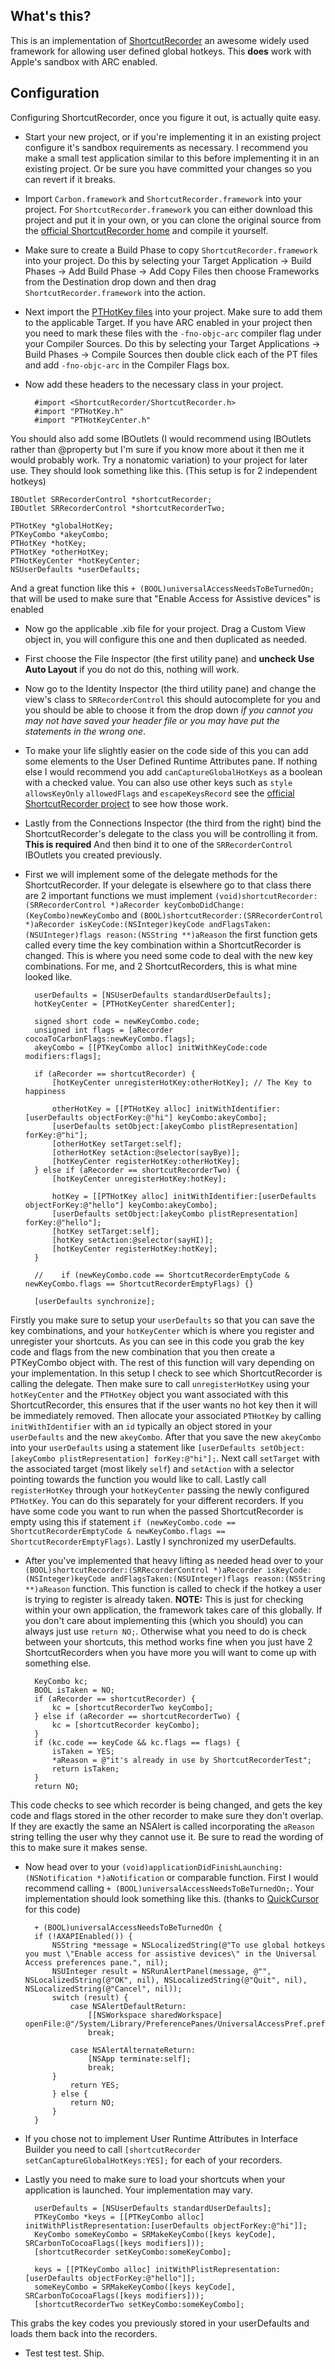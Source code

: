 ## What's this?

This is an implementation of [ShortcutRecorder](http://wafflesoftware.net/shortcut/) an awesome widely used framework for allowing user defined global hotkeys. This **does** work with Apple's sandbox with ARC enabled.

## Configuration

Configuring ShortcutRecorder, once you figure it out, is actually quite easy.

+ Start your new project, or if you're implementing it in an existing project configure it's sandbox requirements as necessary. I recommend you make a small test application similar to this before implementing it in an existing project. Or be sure you have committed your changes so you can revert if it breaks.
+ Import `Carbon.framework` and `ShortcutRecorder.framework` into your project. For `ShortcutRecorder.framework` you can either download this project and put it in your own, or you can clone the original source from the [official ShortcutRecorder home](http://code.google.com/p/shortcutrecorder/source/checkout) and compile it yourself.
+ Make sure to create a Build Phase to copy `ShortcutRecorder.framework` into your project. Do this by selecting your Target Application -> Build Phases -> Add Build Phase -> Add Copy Files then choose Frameworks from the Destination drop down and then drag `ShortcutRecorder.framework` into the action.
+ Next import the [PTHotKey files](https://github.com/Keithbsmiley/PTHotKey-Class) into your project. Make sure to add them to the applicable Target. If you have ARC enabled in your project then you need to mark these files with the `-fno-objc-arc` compiler flag under your Compiler Sources. Do this by selecting your Target Applications -> Build Phases -> Compile Sources then double click each of the PT files and add `-fno-objc-arc` in the Compiler Flags box.
+ Now add these headers to the necessary class in your project.

		#import <ShortcutRecorder/ShortcutRecorder.h>
		#import "PTHotKey.h"
		#import "PTHotKeyCenter.h"
		
You should also add some IBOutlets (I would recommend using IBOutlets rather than @property but I'm sure if you know more about it then me it would probably work. Try a nonatomic variation) to your project for later use. They should look something like this. (This setup is for 2 independent hotkeys)

	IBOutlet SRRecorderControl *shortcutRecorder;
    IBOutlet SRRecorderControl *shortcutRecorderTwo;
    
    PTHotKey *globalHotKey;
    PTKeyCombo *akeyCombo;
    PTHotKey *hotKey;
    PTHotKey *otherHotKey;
    PTHotKeyCenter *hotKeyCenter;
    NSUserDefaults *userDefaults;

And a great function like this `+ (BOOL)universalAccessNeedsToBeTurnedOn;` that will be used to make sure that "Enable Access for Assistive devices" is enabled

+ Now go the applicable .xib file for your project. Drag a Custom View object in, you will configure this one and then duplicated as needed.
+ First choose the File Inspector (the first utility pane) and **uncheck Use Auto Layout** if you do not do this, nothing will work.
+ Now go to the Identity Inspector (the third utility pane) and change the view's class to `SRRecorderControl` this should autocomplete for you and you should be able to choose it from the drop down *if you cannot you may not have saved your header file or you may have put the statements in the wrong one*.
+ To make your life slightly easier on the code side of this you can add some elements to the User Defined Runtime Attributes pane. If nothing else I would recommend you add `canCaptureGlobalHotKeys` as a boolean with a checked value. You can also use other keys such as `style` `allowsKeyOnly` `allowedFlags` and `escapeKeysRecord` see the [official ShortcutRecorder project](http://code.google.com/p/shortcutrecorder/source/checkout) to see how those work.
+ Lastly from the Connections Inspector (the third from the right) bind the ShortcutRecorder's delegate to the class you will be controlling it from. **This is required** And then bind it to one of the `SRRecorderControl` IBOutlets you created previously.
+ First we will implement some of the delegate methods for the ShortcutRecorder. If your delegate is elsewhere go to that class there are 2 important functions we must implement `(void)shortcutRecorder:(SRRecorderControl *)aRecorder keyComboDidChange:(KeyCombo)newKeyCombo` and `(BOOL)shortcutRecorder:(SRRecorderControl *)aRecorder isKeyCode:(NSInteger)keyCode andFlagsTaken:(NSUInteger)flags reason:(NSString **)aReason` the first function gets called every time the key combination within a ShortcutRecorder is changed. This is where you need some code to deal with the new key combinations. For me, and 2 ShortcutRecorders, this is what mine looked like.

		userDefaults = [NSUserDefaults standardUserDefaults];
	    hotKeyCenter = [PTHotKeyCenter sharedCenter];
	    
	    signed short code = newKeyCombo.code;
	    unsigned int flags = [aRecorder cocoaToCarbonFlags:newKeyCombo.flags];
	    akeyCombo = [[PTKeyCombo alloc] initWithKeyCode:code modifiers:flags];
	    
	    if (aRecorder == shortcutRecorder) {
	        [hotKeyCenter unregisterHotKey:otherHotKey]; // The Key to happiness
	        
	        otherHotKey = [[PTHotKey alloc] initWithIdentifier:[userDefaults objectForKey:@"hi"] keyCombo:akeyCombo];
	        [userDefaults setObject:[akeyCombo plistRepresentation] forKey:@"hi"];
	        [otherHotKey setTarget:self];
	        [otherHotKey setAction:@selector(sayBye)];
	        [hotKeyCenter registerHotKey:otherHotKey];
	    } else if (aRecorder == shortcutRecorderTwo) {
	        [hotKeyCenter unregisterHotKey:hotKey];
	        
	        hotKey = [[PTHotKey alloc] initWithIdentifier:[userDefaults objectForKey:@"hello"] keyCombo:akeyCombo];
	        [userDefaults setObject:[akeyCombo plistRepresentation] forKey:@"hello"];
	        [hotKey setTarget:self];
	        [hotKey setAction:@selector(sayHI)];
	        [hotKeyCenter registerHotKey:hotKey];
	    }
	
		//    if (newKeyCombo.code == ShortcutRecorderEmptyCode & newKeyCombo.flags == ShortcutRecorderEmptyFlags) {}
	    
	    [userDefaults synchronize];

Firstly you make sure to setup your `userDefaults` so that you can save the key combinations, and your `hotKeyCenter` which is where you register and unregister your shortcuts. As you can see in this code you grab the key code and flags from the new combination that you then create a PTKeyCombo object with. The rest of this function will vary depending on your implementation. In this setup I check to see which ShortcutRecorder is calling the delegate. Then make sure to call `unregisterHotKey` using your `hotKeyCenter` and the `PTHotKey` object you want associated with this ShortcutRecorder, this ensures that if the user wants no hot key then it will be immediately removed. Then allocate your associated `PTHotKey` by calling `initWithIdentifier` with an `id` typically an object stored in your `userDefaults` and the new `akeyCombo`. After that you save the new `akeyCombo` into your `userDefaults` using a statement like `[userDefaults setObject:[akeyCombo plistRepresentation] forKey:@"hi"];`. Next call `setTarget` with the associated target (most likely `self`) and `setAction` with a selector pointing towards the function you would like to call. Lastly call `registerHotKey` through your `hotKeyCenter` passing the newly configured `PTHotKey`. You can do this separately for your different recorders. If you have some code you want to run when the passed ShortcutRecorder is empty using this if statement `if (newKeyCombo.code == ShortcutRecorderEmptyCode & newKeyCombo.flags == ShortcutRecorderEmptyFlags)`. Lastly I synchronized my userDefaults.

+ After you've implemented that heavy lifting as needed head over to your `(BOOL)shortcutRecorder:(SRRecorderControl *)aRecorder isKeyCode:(NSInteger)keyCode andFlagsTaken:(NSUInteger)flags reason:(NSString **)aReason` function. This function is called to check if the hotkey a user is trying to register is already taken. **NOTE:** This is just for checking within your own application, the framework takes care of this globally. If you don't care about implementing this (which you should) you can always just use `return NO;`. Otherwise what you need to do is check between your shortcuts, this method works fine when you just have 2 ShortcutRecorders when you have more you will want to come up with something else.

		KeyCombo kc;
	    BOOL isTaken = NO;
		if (aRecorder == shortcutRecorder) {
			kc = [shortcutRecorderTwo keyCombo];
		} else if (aRecorder == shortcutRecorderTwo) {
	        kc = [shortcutRecorder keyCombo];
	    }
	    if (kc.code == keyCode && kc.flags == flags) {
	        isTaken = YES;
	        *aReason = @"it's already in use by ShortcutRecorderTest";
	        return isTaken;
	    }
	    return NO;

This code checks to see which recorder is being changed, and gets the key code and flags stored in the other recorder to make sure they don't overlap. If they are exactly the same an NSAlert is called incorporating the `aReason` string telling the user why they cannot use it. Be sure to read the wording of this to make sure it makes sense.

+ Now head over to your `(void)applicationDidFinishLaunching:(NSNotification *)aNotification` or comparable function. First I would recommend calling `+ (BOOL)universalAccessNeedsToBeTurnedOn;`. Your implementation should look something like this. (thanks to [QuickCursor](https://github.com/jessegrosjean/quickcursor) for this code)

		+ (BOOL)universalAccessNeedsToBeTurnedOn {
	    if (!AXAPIEnabled()) {
	        NSString *message = NSLocalizedString(@"To use global hotkeys you must \"Enable access for assistive devices\" in the Universal Access preferences pane.", nil);
	        NSUInteger result = NSRunAlertPanel(message, @"", NSLocalizedString(@"OK", nil), NSLocalizedString(@"Quit", nil), NSLocalizedString(@"Cancel", nil));
	        switch (result) {
	            case NSAlertDefaultReturn:
	                [[NSWorkspace sharedWorkspace] openFile:@"/System/Library/PreferencePanes/UniversalAccessPref.prefPane"];
	                break;
	                
	            case NSAlertAlternateReturn:
	                [NSApp terminate:self];
	                break;
	        }
		        return YES;
		    } else {
		        return NO;
		    }
		}
		
+ If you chose not to implement User Runtime Attributes in Interface Builder you need to call `[shortcutRecorder setCanCaptureGlobalHotKeys:YES];` for each of your recorders.
+ Lastly you need to make sure to load your shortcuts when your application is launched. Your implementation may vary.

		userDefaults = [NSUserDefaults standardUserDefaults];
		PTKeyCombo *keys = [[PTKeyCombo alloc] initWithPlistRepresentation:[userDefaults objectForKey:@"hi"]];
	    KeyCombo someKeyCombo = SRMakeKeyCombo([keys keyCode], SRCarbonToCocoaFlags([keys modifiers]));
	    [shortcutRecorder setKeyCombo:someKeyCombo];
	    
	    keys = [[PTKeyCombo alloc] initWithPlistRepresentation:[userDefaults objectForKey:@"hello"]];
	    someKeyCombo = SRMakeKeyCombo([keys keyCode], SRCarbonToCocoaFlags([keys modifiers]));
	    [shortcutRecorderTwo setKeyCombo:someKeyCombo];
	    
This grabs the key codes you previously stored in your userDefaults and loads them back into the recorders.

+ Test test test. Ship.